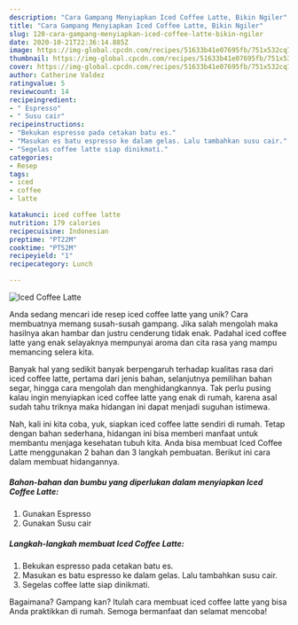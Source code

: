 ```yaml
---
description: "Cara Gampang Menyiapkan Iced Coffee Latte, Bikin Ngiler"
title: "Cara Gampang Menyiapkan Iced Coffee Latte, Bikin Ngiler"
slug: 120-cara-gampang-menyiapkan-iced-coffee-latte-bikin-ngiler
date: 2020-10-21T22:36:14.885Z
image: https://img-global.cpcdn.com/recipes/51633b41e07695fb/751x532cq70/iced-coffee-latte-foto-resep-utama.jpg
thumbnail: https://img-global.cpcdn.com/recipes/51633b41e07695fb/751x532cq70/iced-coffee-latte-foto-resep-utama.jpg
cover: https://img-global.cpcdn.com/recipes/51633b41e07695fb/751x532cq70/iced-coffee-latte-foto-resep-utama.jpg
author: Catherine Valdez
ratingvalue: 5
reviewcount: 14
recipeingredient:
- " Espresso"
- " Susu cair"
recipeinstructions:
- "Bekukan espresso pada cetakan batu es."
- "Masukan es batu espresso ke dalam gelas. Lalu tambahkan susu cair."
- "Segelas coffee latte siap dinikmati."
categories:
- Resep
tags:
- iced
- coffee
- latte

katakunci: iced coffee latte 
nutrition: 179 calories
recipecuisine: Indonesian
preptime: "PT22M"
cooktime: "PT52M"
recipeyield: "1"
recipecategory: Lunch

---
```



![Iced Coffee Latte](https://img-global.cpcdn.com/recipes/51633b41e07695fb/751x532cq70/iced-coffee-latte-foto-resep-utama.jpg)

Anda sedang mencari ide resep iced coffee latte yang unik? Cara membuatnya memang susah-susah gampang. Jika salah mengolah maka hasilnya akan hambar dan justru cenderung tidak enak. Padahal iced coffee latte yang enak selayaknya mempunyai aroma dan cita rasa yang mampu memancing selera kita.

Banyak hal yang sedikit banyak berpengaruh terhadap kualitas rasa dari iced coffee latte, pertama dari jenis bahan, selanjutnya pemilihan bahan segar, hingga cara mengolah dan menghidangkannya. Tak perlu pusing kalau ingin menyiapkan iced coffee latte yang enak di rumah, karena asal sudah tahu triknya maka hidangan ini dapat menjadi suguhan istimewa.




Nah, kali ini kita coba, yuk, siapkan iced coffee latte sendiri di rumah. Tetap dengan bahan sederhana, hidangan ini bisa memberi manfaat untuk membantu menjaga kesehatan tubuh kita. Anda bisa membuat Iced Coffee Latte menggunakan 2 bahan dan 3 langkah pembuatan. Berikut ini cara dalam membuat hidangannya.

<!--inarticleads1-->

##### Bahan-bahan dan bumbu yang diperlukan dalam menyiapkan Iced Coffee Latte:

1. Gunakan  Espresso
1. Gunakan  Susu cair




<!--inarticleads2-->

##### Langkah-langkah membuat Iced Coffee Latte:

1. Bekukan espresso pada cetakan batu es.
1. Masukan es batu espresso ke dalam gelas. Lalu tambahkan susu cair.
1. Segelas coffee latte siap dinikmati.




Bagaimana? Gampang kan? Itulah cara membuat iced coffee latte yang bisa Anda praktikkan di rumah. Semoga bermanfaat dan selamat mencoba!
